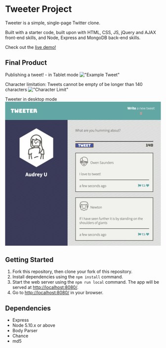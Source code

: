 # Tweeter Project

Tweeter is a simple, single-page Twitter clone.

Built with a starter code, built upon with HTML, CSS, JS, jQuery and AJAX front-end skills, and Node, Express and MongoDB back-end skills.

Check out the [live demo!](https://audrey-tweeter.herokuapp.com/)

## Final Product

Publishing a tweet! - in Tablet mode
!["Example Tweet"](https://github.com/audrey-audrey/tweeter/blob/master/documents/publish_tweet.gif)

Character limitation: Tweets cannot be empty of be longer than 140 characters
!["Character Limit"](https://github.com/audrey-audrey/tweeter/blob/master/documents/char_limit.gif)

Tweeter in desktop mode
!["Desktop Mode"](https://github.com/audrey-audrey/tweeter/blob/master/documents/Desktop_Mode.png)

## Getting Started

1. Fork this repository, then clone your fork of this repository.
2. Install dependencies using the `npm install` command.
3. Start the web server using the `npm run local` command. The app will be served at <http://localhost:8080/>.
4. Go to <http://localhost:8080/> in your browser.

## Dependencies

- Express
- Node 5.10.x or above
- Body Parser
- Chance 
- md5
